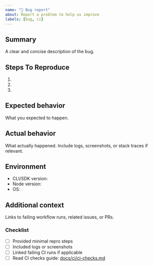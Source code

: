 ```yaml
---
name: "🐞 Bug report"
about: Report a problem to help us improve
labels: [bug, ci]
---
```


## Summary

A clear and concise description of the bug.

## Steps To Reproduce

1.
2.
3.

## Expected behavior

What you expected to happen.

## Actual behavior

What actually happened. Include logs, screenshots, or stack traces if relevant.

## Environment

- CLI/SDK version:
- Node version:
- OS:

## Additional context

Links to failing workflow runs, related issues, or PRs.

### Checklist

- [ ] Provided minimal repro steps
- [ ] Included logs or screenshots
- [ ] Linked failing CI runs if applicable
- [ ] Read CI checks guide: [docs/ci/ci-checks.md](../../docs/ci/ci-checks.md)
